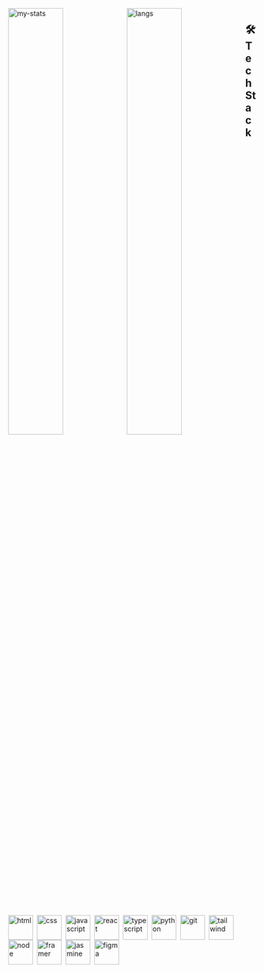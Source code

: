 <img align="left" width="47%" alt="my-stats" src="https://github-readme-stats.vercel.app/api?username=talesofcarter&show_icons=true" />
<img align="left" width="47%" alt="langs" src="https://github-readme-stats.vercel.app/api/top-langs/?username=talesofcarter&layout=compact" />

## 🛠️ Tech Stack
<img align="left" alt="html" width="50px" style="padding-right:5px" src="https://cdn.jsdelivr.net/gh/devicons/devicon@latest/icons/html5/html5-original.svg" />
<img align="left" alt="css" width="50px" style="padding-right:5px" src="https://cdn.jsdelivr.net/gh/devicons/devicon@latest/icons/css3/css3-original.svg" />
<img align="left" alt="javascript" width="50px" style="padding-right:5px" src="https://cdn.jsdelivr.net/gh/devicons/devicon@latest/icons/javascript/javascript-original.svg" />
<img align="left" alt="react" width="50px" style="padding-right:5px" src="https://cdn.jsdelivr.net/gh/devicons/devicon@latest/icons/react/react-original.svg" />
<img align="left" alt="typescript" width="50px" style="padding-right:5px" src="https://cdn.jsdelivr.net/gh/devicons/devicon@latest/icons/typescript/typescript-original.svg" />
<img align="left" alt="python" width="50px" style="padding-right:5px" src="https://cdn.jsdelivr.net/gh/devicons/devicon@latest/icons/python/python-original.svg" />
<img align="left" alt="git" width="50px" style="padding-right:5px" src="https://cdn.jsdelivr.net/gh/devicons/devicon@latest/icons/git/git-original.svg" />
<img align="left" alt="tailwind" width="50px" style="padding-right:5px" src="https://cdn.jsdelivr.net/gh/devicons/devicon@latest/icons/tailwindcss/tailwindcss-original.svg" />
<img align="left" alt="node" width="50px" style="padding-right:5px" src="https://devicon-website.vercel.app/api/nodejs/original.svg" />
<img align="left" alt="framer" width="50px" style="padding-right:5px" src="https://cdn.jsdelivr.net/gh/devicons/devicon@latest/icons/framermotion/framermotion-original.svg" />
<img align="left" alt="jasmine" width="50px" style="padding-right:5px" src="https://cdn.jsdelivr.net/gh/devicons/devicon@latest/icons/jasmine/jasmine-original.svg" />
<img align="left" alt="figma" width="50px" style="padding-right:5px" src="https://cdn.jsdelivr.net/gh/devicons/devicon@latest/icons/figma/figma-original.svg" />
          
          
